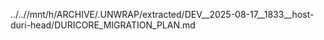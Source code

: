 ../..//mnt/h/ARCHIVE/.UNWRAP/extracted/DEV__2025-08-17__1833__host-duri-head/DURICORE_MIGRATION_PLAN.md